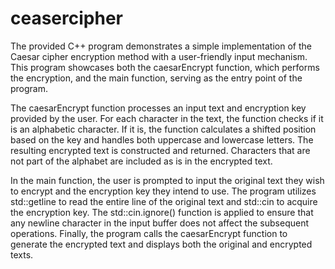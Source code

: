 # ceasercipher

The provided C++ program demonstrates a simple implementation of the Caesar cipher encryption method with a user-friendly input mechanism. This program showcases both the caesarEncrypt function, which performs the encryption, and the main function, serving as the entry point of the program.

The caesarEncrypt function processes an input text and encryption key provided by the user. For each character in the text, the function checks if it is an alphabetic character. 
If it is, the function calculates a shifted position based on the key and handles both uppercase and lowercase letters. 
The resulting encrypted text is constructed and returned. Characters that are not part of the alphabet are included as is in the encrypted text.

In the main function, the user is prompted to input the original text they wish to encrypt and the encryption key they intend to use.
The program utilizes std::getline to read the entire line of the original text and std::cin to acquire the encryption key.
The std::cin.ignore() function is applied to ensure that any newline character in the input buffer does not affect the subsequent operations.
Finally, the program calls the caesarEncrypt function to generate the encrypted text and displays both the original and encrypted texts.
